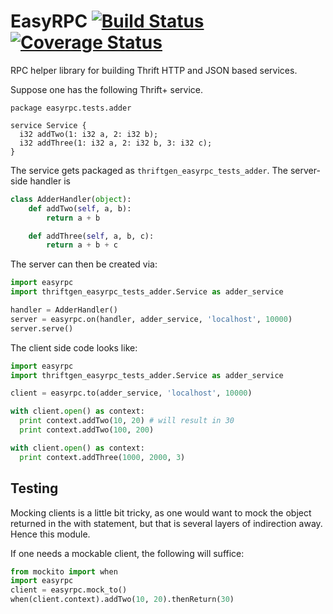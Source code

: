 # EasyRPC [![Build Status](https://travis-ci.org/silver-saas/easyrpc.svg?branch=master)](https://travis-ci.org/silver-saas/easyrpc) [![Coverage Status](https://coveralls.io/repos/github/silver-saas/easyrpc/badge.svg?branch=master)](https://coveralls.io/github/silver-saas/easyrpc?branch=master)

RPC helper library for building Thrift HTTP and JSON based services.

Suppose one has the following Thrift+ service.

```thrift
package easyrpc.tests.adder

service Service {
  i32 addTwo(1: i32 a, 2: i32 b);
  i32 addThree(1: i32 a, 2: i32 b, 3: i32 c);
}
```

The service gets packaged as `thriftgen_easyrpc_tests_adder`. The server-side handler is

```python
class AdderHandler(object):
    def addTwo(self, a, b):
        return a + b

    def addThree(self, a, b, c):
        return a + b + c
```

The server can then be created via:


```python
import easyrpc
import thriftgen_easyrpc_tests_adder.Service as adder_service

handler = AdderHandler()
server = easyrpc.on(handler, adder_service, 'localhost', 10000)
server.serve()
```

The client side code looks like:

```python
import easyrpc
import thriftgen_easyrpc_tests_adder.Service as adder_service

client = easyrpc.to(adder_service, 'localhost', 10000)

with client.open() as context:
  print context.addTwo(10, 20) # will result in 30
  print context.addTwo(100, 200)

with client.open() as context:
  print context.addThree(1000, 2000, 3)
```

## Testing ##
Mocking clients is a little bit tricky, as one would want to mock the object returned in the with
statement, but that is several layers of indirection away. Hence this module.

If one needs a mockable client, the following will suffice:

```python
from mockito import when
import easyrpc
client = easyrpc.mock_to()
when(client.context).addTwo(10, 20).thenReturn(30)
```
